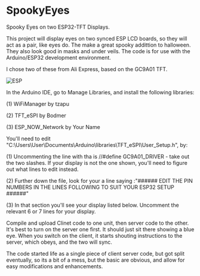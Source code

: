 # SpookyEyes
Spooky Eyes on two ESP32-TFT Displays.

This project will display eyes on two synced ESP LCD boards, so they will act as a pair, like eyes do.  The make a great spooky addittion to halloween.  They also look good in masks and under veils.  The code is for use with the Arduino/ESP32 development environment.

I chose two of these from Ali Express, based on the GC9A01 TFT.

<picture>
 <source media="(prefers-color-scheme: dark)" srcset="ESPboard.png">
 <source media="(prefers-color-scheme: light)" srcset="ESPboard.png">
 <img alt="ESP" src="ESP">
</picture>

In the Arduino IDE, go to Manage Libraries, and install the following libraries:


(1) WiFiManager by tzapu

(2) TFT_eSPI by Bodmer

(3) ESP_NOW_Network by Your Name

You'll need to edit "C:\Users\User\Documents\Arduino\libraries\TFT_eSPI\User_Setup.h", by:

(1) Uncommenting the line with  tha is //#define GC9A01_DRIVER  - take out the two slashes.  If your display is not the one shown, you'll need to figure out what lines to edit instead.

(2) Further down the file, look for your a line saying :"###### EDIT THE PIN NUMBERS IN THE LINES FOLLOWING TO SUIT YOUR ESP32 SETUP   ######"

(3) In that section you'll see your display listed below.  Uncomment the relevant 6 or 7 lines for your display.

Compile and upload Clinet code to one unit, then server code to the other.  It's best to turn on the server one first.  It should just sit there showing a blue eye.  When you switch on the client, it starts shouting instructions to the server, which obeys, and the two will sync.

The code started life as a single piece of client server code, but got split eventually, so its a bit of a mess, but the basic are obvious, and allow for easy modifications and enhancements.
